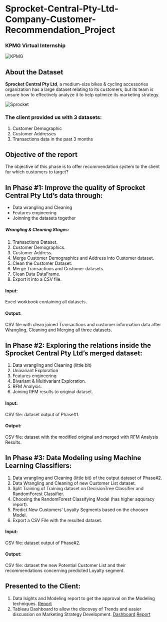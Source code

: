 # Sprocket-Central-Pty-Ltd-Company-Customer-Recommendation_Project
### KPMG Virtual Internship

![KPMG](https://connect-assets.prosple.com/cdn/ff/8MHef1iffFwxem8U9xiS_CE16i_5XbBK1Skw1VhlDsc/1578902605/public/styles/scale_and_crop_center_890x320/public/2020-01/Banner-KPMG-890x320-2020.png?itok=P-1TF_7I)

## About the Dataset
**Sprocket Central Pty Ltd**, a medium-size bikes & cycling accessories organization has a large dataset relating to its customers, but its team is unsure how to effectively analyze it to help optimize its marketing strategy.

![Sprocket](https://github.com/Nour-Ibrahim-1290/Sprocket-Central-Pty-Ltd-Company-Customer-Recommendation-Project-KPMG-Virtual-Internship/blob/main/Notebooks/sprocket_central.png?raw=true)

### The client provided us with 3 datasets:
1. Customer Demographic
2. Customer Addresses
3. Transactions data in the past 3 months

## Objective of the report
The objective of this phase is to offer recommendation system to the client for which customers to target?

## In Phase #1: Improve the quality of Sprocket Central Pty Ltd’s data through:
* Data wrangling and Cleaning
* Features engineering
* Joinning the datasets together
##### Wrangling & Cleaning Stages:
1. Transactions Dataset.
2. Customer Demographics.
3. Customer Address.
4. Merge Customer Demographics and Address into Customer dataset.
5. Clean the Customer Dataset.
6. Merge Transactions and Customer datasets.
7. Clean Data DataFrame.
8. Export it into a CSV file.
#### Input: 
  Excel workbook containing all datasets.
#### Output: 
  CSV file with clean joined Transactions and customer information data after Wrangling, Cleaning and Merging all three datasets.
  
  
## In Phase #2: Exploring the relations inside the Sprocket Central Pty Ltd’s merged dataset:
1. Data wrangling and Cleaning (little bit)
2. Univariant Exploration
3. Features engineering
4. Bivariant & Multivariant Exploration.
5. RFM Analysis.
6. Joining RFM results to original dataset.
#### Input: 
  CSV file: dataset output of Phase#1.
#### Output: 
  CSV file: dataset with the modified original and merged with RFM Analysis Results.
  
  ## In Phase #3: Data Modeling using Machine Learning Classifiers:
1. Data wrangling and Cleaning (little bit) of the output dataset of Phase#2.
2. Data Wrangling and Cleaning of new Customer List dataset.
3. Split Training of Training dataset on DecisionTree Classifier and RandomForest Classifier. 
4. Choosing the RandomForest Classifying Model (has higher aqquracy report).
6. Predict New Customers' Loyalty Segments based on the choosen Model.
7. Export a CSV File with the resulted dataset.
#### Input: 
  CSV file: dataset output of Phase#2.
#### Output: 
  CSV file: dataset the new Potential Customer List and their recommendations concerning predicted Loyalty segment.
 
 ## Presented to the Client:
 1. Data Isights and Modeling report to get the approval on the Modeling techniques.
     [Report](https://drive.google.com/file/d/1tcC_LS6Ci3GF5tYYrRlQkJk__yNCzyp8/view?usp=sharing)
 3. Tableau Dashboard to allow the discovey of Trends and easier discussion on Marketing Strategy Development.
     [Dashboard](https://public.tableau.com/app/profile/nour.ibrahim/viz/CustomerRecommendationsDashboard/CustomerRecommendations#1)
     [Report](https://docs.google.com/presentation/d/1mMOoGGWOURUfubqzb50PccwW7wlZ8DY8/edit?usp=sharing&ouid=111903645358936706507&rtpof=true&sd=true)

